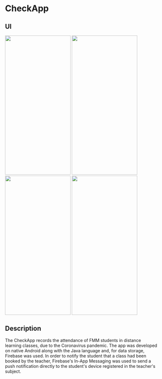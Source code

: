 # CheckApp

## UI
<img src="https://user-images.githubusercontent.com/59902202/104515257-ee042000-55c8-11eb-8ac9-851b32c34895.jpg"
height="458" width="216">
<img src="https://user-images.githubusercontent.com/59902202/104514599-e7c17400-55c7-11eb-9980-63c1074ff7c2.jpg"
height="458" width="216">
<img src="https://user-images.githubusercontent.com/59902202/104514590-e5f7b080-55c7-11eb-8945-f6e66ff3bf59.jpg"
height="458" width="216">
<img src="https://user-images.githubusercontent.com/59902202/104513601-4259d080-55c6-11eb-930c-44e789fc4742.jpg"
height="458" width="216">

## Description
The CheckApp records the attendance of FMM students in distance learning classes, due to the Coronavirus pandemic. The app was developed on native Android along with the Java language and, for data storage, Firebase was used. In order to notify the student that a class had been booked by the teacher, Firebase's In-App Messaging was used to send a push notification directly to the student's device registered in the teacher's subject.
